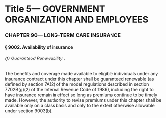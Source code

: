 
# Title 5— GOVERNMENT ORGANIZATION AND EMPLOYEES
### CHAPTER 90— LONG-TERM CARE INSURANCE
#### § 9002. Availability of insurance
###### (f) Guaranteed Renewability .

The benefits and coverage made available to eligible individuals under any insurance contract under this chapter shall be guaranteed renewable (as defined by section 7A(2) of the model regulations described in section 7702B(g)(2) of the Internal Revenue Code of 1986), including the right to have insurance remain in effect so long as premiums continue to be timely made. However, the authority to revise premiums under this chapter shall be available only on a class basis and only to the extent otherwise allowable under section 9003(b).
